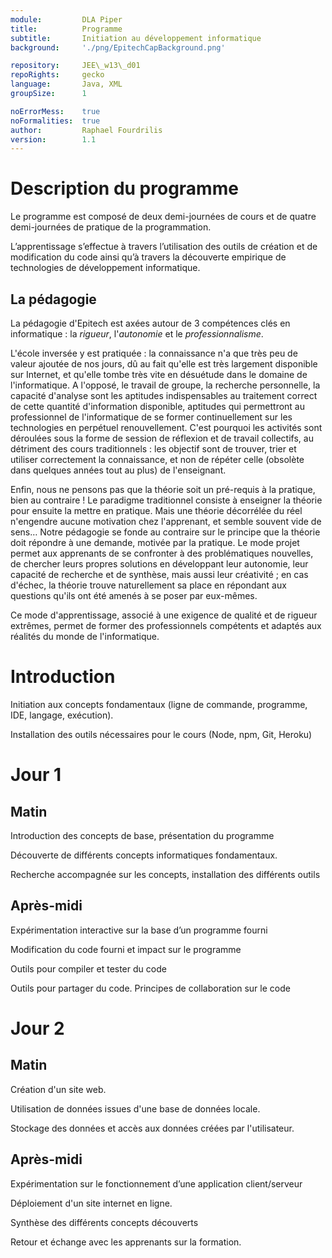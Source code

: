 ```yaml
---
module:			DLA Piper
title:			Programme
subtitle:		Initiation au développement informatique
background:		'./png/EpitechCapBackground.png'

repository: 	JEE\_w13\_d01
repoRights:		gecko
language:		Java, XML
groupSize:		1

noErrorMess:	true
noFormalities:  true
author:			Raphael Fourdrilis
version:		1.1
---
```


# Description du programme

Le programme est composé de deux demi-journées de cours et de quatre demi-journées de pratique de la programmation.

L’apprentissage s’effectue à travers l’utilisation des outils de création et de modification du code ainsi qu’à travers la découverte empirique de technologies de développement informatique.

## La pédagogie

La pédagogie d'Epitech est axées autour de 3 compétences clés en informatique : la *rigueur*, l'*autonomie* et le *professionnalisme*.

L'école inversée y est pratiquée : la connaissance n'a que très peu de valeur ajoutée de nos jours, dû au fait qu'elle est très largement disponible sur Internet, et qu'elle tombe très vite en désuétude dans le domaine de l'informatique. A l'opposé, le travail de groupe, la recherche personnelle, la capacité d'analyse sont les aptitudes indispensables au traitement correct de cette quantité d'information disponible, aptitudes qui permettront au professionnel de l'informatique de se former continuellement sur les technologies en perpétuel renouvellement. C'est pourquoi les activités sont déroulées sous la forme de session de réflexion et de travail collectifs, au détriment des cours traditionnels : les objectif sont de trouver, trier et utiliser correctement la connaissance, et non de répéter celle (obsolète dans quelques années tout au plus) de l'enseignant.

Enfin, nous ne pensons pas que la théorie soit un pré-requis à la pratique, bien au contraire ! Le paradigme traditionnel consiste à enseigner la théorie pour ensuite la mettre en pratique. Mais une théorie décorrélée du réel n'engendre aucune motivation chez l'apprenant, et semble souvent vide de sens… Notre pédagogie se fonde au contraire sur le principe que la théorie doit répondre à une demande, motivée par la pratique. Le mode projet permet aux apprenants de se confronter à des problématiques nouvelles, de chercher leurs propres solutions en développant leur autonomie, leur capacité de recherche et de synthèse, mais aussi leur créativité ; en cas d'échec, la théorie trouve naturellement sa place en répondant aux questions qu'ils ont été amenés à se poser par eux-mêmes.

Ce mode d'apprentissage, associé à une exigence de qualité et de rigueur extrêmes, permet de former des professionnels compétents et adaptés aux réalités du monde de l'informatique.

# Introduction

Initiation aux concepts fondamentaux (ligne de commande, programme, IDE, langage, exécution).

Installation des outils nécessaires pour le cours (Node, npm, Git, Heroku)

# Jour 1

## Matin

Introduction des concepts de base, présentation du programme

Découverte de différents concepts informatiques fondamentaux.

Recherche accompagnée sur les concepts, installation des différents outils

## Après-midi

Expérimentation interactive sur la base d’un programme fourni

Modification du code fourni et impact sur le programme

Outils pour compiler et tester du code

Outils pour partager du code. Principes de collaboration sur le code

# Jour 2

## Matin

Création d'un site web.

Utilisation de données issues d'une base de données locale.

Stockage des données et accès aux données créées par l'utilisateur.

## Après-midi

Expérimentation sur le fonctionnement d’une application client/serveur

Déploiement d'un site internet en ligne.

Synthèse des différents concepts découverts

Retour et échange avec les apprenants sur la formation.
